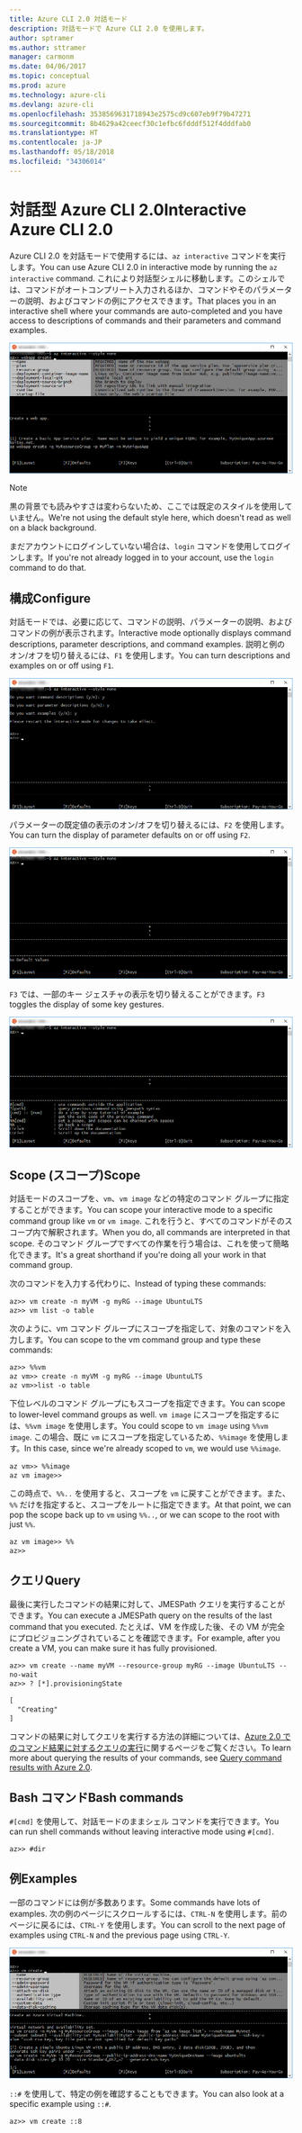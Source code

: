 ```yaml
---
title: Azure CLI 2.0 対話モード
description: 対話モードで Azure CLI 2.0 を使用します。
author: sptramer
ms.author: sttramer
manager: carmonm
ms.date: 04/06/2017
ms.topic: conceptual
ms.prod: azure
ms.technology: azure-cli
ms.devlang: azure-cli
ms.openlocfilehash: 3538569631718943e2575cd9c607eb9f79b47271
ms.sourcegitcommit: 8b4629a42ceecf30c1efbc6fdddf512f4dddfab0
ms.translationtype: HT
ms.contentlocale: ja-JP
ms.lasthandoff: 05/18/2018
ms.locfileid: "34306014"
---
```

# <a name="interactive-azure-cli-20"></a><span data-ttu-id="7b99a-103">対話型 Azure CLI 2.0</span><span class="sxs-lookup"><span data-stu-id="7b99a-103">Interactive Azure CLI 2.0</span></span>

<span data-ttu-id="7b99a-104">Azure CLI 2.0 を対話モードで使用するには、`az interactive` コマンドを実行します。</span><span class="sxs-lookup"><span data-stu-id="7b99a-104">You can use Azure CLI 2.0 in interactive mode by running the `az interactive` command.</span></span>
<span data-ttu-id="7b99a-105">これにより対話型シェルに移動します。このシェルでは、コマンドがオートコンプリート入力されるほか、コマンドやそのパラメーターの説明、およびコマンドの例にアクセスできます。</span><span class="sxs-lookup"><span data-stu-id="7b99a-105">That places you in an interactive shell where your commands are auto-completed and you have access to descriptions of commands and their parameters and command examples.</span></span>

![対話モード](./media/interactive-azure-cli/webapp-create.png)

> [!NOTE]
> <span data-ttu-id="7b99a-107">黒の背景でも読みやすさは変わらないため、ここでは既定のスタイルを使用していません。</span><span class="sxs-lookup"><span data-stu-id="7b99a-107">We're not using the default style here, which doesn't read as well on a black background.</span></span>

<span data-ttu-id="7b99a-108">まだアカウントにログインしていない場合は、`login` コマンドを使用してログインします。</span><span class="sxs-lookup"><span data-stu-id="7b99a-108">If you're not already logged in to your account, use the `login` command to do that.</span></span>

## <a name="configure"></a><span data-ttu-id="7b99a-109">構成</span><span class="sxs-lookup"><span data-stu-id="7b99a-109">Configure</span></span>

<span data-ttu-id="7b99a-110">対話モードでは、必要に応じて、コマンドの説明、パラメーターの説明、およびコマンドの例が表示されます。</span><span class="sxs-lookup"><span data-stu-id="7b99a-110">Interactive mode optionally displays command descriptions, parameter descriptions, and command examples.</span></span>
<span data-ttu-id="7b99a-111">説明と例のオン/オフを切り替えるには、`F1` を使用します。</span><span class="sxs-lookup"><span data-stu-id="7b99a-111">You can turn descriptions and examples on or off using `F1`.</span></span>

![説明と例](./media/interactive-azure-cli/descriptions-and-examples.png)

<span data-ttu-id="7b99a-113">パラメーターの既定値の表示のオン/オフを切り替えるには、`F2` を使用します。</span><span class="sxs-lookup"><span data-stu-id="7b99a-113">You can turn the display of parameter defaults on or off using `F2`.</span></span>

![既定値](./media/interactive-azure-cli/defaults.png)

<span data-ttu-id="7b99a-115">`F3` では、一部のキー ジェスチャの表示を切り替えることができます。</span><span class="sxs-lookup"><span data-stu-id="7b99a-115">`F3` toggles the display of some key gestures.</span></span>

![ジェスチャ](./media/interactive-azure-cli/gestures.png)

## <a name="scope"></a><span data-ttu-id="7b99a-117">Scope (スコープ)</span><span class="sxs-lookup"><span data-stu-id="7b99a-117">Scope</span></span>

<span data-ttu-id="7b99a-118">対話モードのスコープを、`vm`、`vm image` などの特定のコマンド グループに指定することができます。</span><span class="sxs-lookup"><span data-stu-id="7b99a-118">You can scope your interactive mode to a specific command group like `vm` or `vm image`.</span></span>
<span data-ttu-id="7b99a-119">これを行うと、すべてのコマンドがそのスコープ内で解釈されます。</span><span class="sxs-lookup"><span data-stu-id="7b99a-119">When you do, all commands are interpreted in that scope.</span></span>
<span data-ttu-id="7b99a-120">そのコマンド グループですべての作業を行う場合は、これを使って簡略化できます。</span><span class="sxs-lookup"><span data-stu-id="7b99a-120">It's a great shorthand if you're doing all your work in that command group.</span></span>

<span data-ttu-id="7b99a-121">次のコマンドを入力する代わりに、</span><span class="sxs-lookup"><span data-stu-id="7b99a-121">Instead of typing these commands:</span></span>

```azurecli
az>> vm create -n myVM -g myRG --image UbuntuLTS
az>> vm list -o table
```

<span data-ttu-id="7b99a-122">次のように、vm コマンド グループにスコープを指定して、対象のコマンドを入力します。</span><span class="sxs-lookup"><span data-stu-id="7b99a-122">You can scope to the vm command group and type these commands:</span></span>

```azurecli
az>> %%vm
az vm>> create -n myVM -g myRG --image UbuntuLTS
az vm>>list -o table
```

<span data-ttu-id="7b99a-123">下位レベルのコマンド グループにもスコープを指定できます。</span><span class="sxs-lookup"><span data-stu-id="7b99a-123">You can scope to lower-level command groups as well.</span></span>
<span data-ttu-id="7b99a-124">`vm image` にスコープを指定するには、`%%vm image` を使用します。</span><span class="sxs-lookup"><span data-stu-id="7b99a-124">You could scope to `vm image` using `%%vm image`.</span></span>
<span data-ttu-id="7b99a-125">この場合、既に `vm` にスコープを指定しているため、`%%image` を使用します。</span><span class="sxs-lookup"><span data-stu-id="7b99a-125">In this case, since we're already scoped to `vm`, we would use `%%image`.</span></span>

```azurecli
az vm>> %%image
az vm image>>
```

<span data-ttu-id="7b99a-126">この時点で、`%%..` を使用すると、スコープを `vm` に戻すことができます。また、`%%` だけを指定すると、スコープをルートに指定できます。</span><span class="sxs-lookup"><span data-stu-id="7b99a-126">At that point, we can pop the scope back up to `vm` using `%%..`, or we can scope to the root with just `%%`.</span></span>

```azurecli
az vm image>> %%
az>>
```

## <a name="query"></a><span data-ttu-id="7b99a-127">クエリ</span><span class="sxs-lookup"><span data-stu-id="7b99a-127">Query</span></span>

<span data-ttu-id="7b99a-128">最後に実行したコマンドの結果に対して、JMESPath クエリを実行することができます。</span><span class="sxs-lookup"><span data-stu-id="7b99a-128">You can execute a JMESPath query on the results of the last command that you executed.</span></span>
<span data-ttu-id="7b99a-129">たとえば、VM を作成した後、その VM が完全にプロビジョニングされていることを確認できます。</span><span class="sxs-lookup"><span data-stu-id="7b99a-129">For example, after you create a VM, you can make sure it has fully provisioned.</span></span>

```azurecli
az>> vm create --name myVM --resource-group myRG --image UbuntuLTS --no-wait
az>> ? [*].provisioningState
```

```output
[
  "Creating"
]
```

<span data-ttu-id="7b99a-130">コマンドの結果に対してクエリを実行する方法の詳細については、[Azure 2.0 でのコマンド結果に対するクエリの実行](query-azure-cli.md)に関するページをご覧ください。</span><span class="sxs-lookup"><span data-stu-id="7b99a-130">To learn more about querying the results of your commands, see [Query command results with Azure 2.0](query-azure-cli.md).</span></span>

## <a name="bash-commands"></a><span data-ttu-id="7b99a-131">Bash コマンド</span><span class="sxs-lookup"><span data-stu-id="7b99a-131">Bash commands</span></span>

<span data-ttu-id="7b99a-132">`#[cmd]` を使用して、対話モードのままシェル コマンドを実行できます。</span><span class="sxs-lookup"><span data-stu-id="7b99a-132">You can run shell commands without leaving interactive mode using `#[cmd]`.</span></span>

```azurecli
az>> #dir
```

## <a name="examples"></a><span data-ttu-id="7b99a-133">例</span><span class="sxs-lookup"><span data-stu-id="7b99a-133">Examples</span></span>

<span data-ttu-id="7b99a-134">一部のコマンドには例が多数あります。</span><span class="sxs-lookup"><span data-stu-id="7b99a-134">Some commands have lots of examples.</span></span>
<span data-ttu-id="7b99a-135">次の例のページにスクロールするには、`CTRL-N` を使用します。前のページに戻るには、`CTRL-Y` を使用します。</span><span class="sxs-lookup"><span data-stu-id="7b99a-135">You can scroll to the next page of examples using `CTRL-N` and the previous page using `CTRL-Y`.</span></span>

![例](./media/interactive-azure-cli/examples.png)

<span data-ttu-id="7b99a-137">`::#` を使用して、特定の例を確認することもできます。</span><span class="sxs-lookup"><span data-stu-id="7b99a-137">You can also look at a specific example using `::#`.</span></span>

```azurecli
az>> vm create ::8
```
